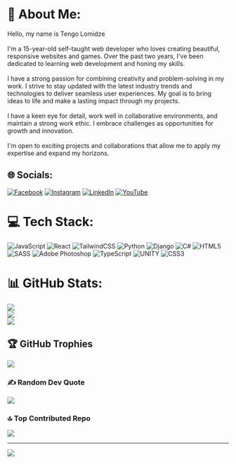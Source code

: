 # 💫 About Me:
Hello, my name is Tengo Lomidze<br><br>I'm a 15-year-old self-taught web developer who loves creating beautiful, responsive websites and games. Over the past two years, I've been dedicated to learning web development and honing my skills.<br><br>I have a strong passion for combining creativity and problem-solving in my work. I strive to stay updated with the latest industry trends and technologies to deliver seamless user experiences. My goal is to bring ideas to life and make a lasting impact through my projects.<br><br>I have a keen eye for detail, work well in collaborative environments, and maintain a strong work ethic. I embrace challenges as opportunities for growth and innovation.<br><br>I'm open to exciting projects and collaborations that allow me to apply my expertise and expand my horizons.


## 🌐 Socials:
[![Facebook](https://img.shields.io/badge/Facebook-%231877F2.svg?logo=Facebook&logoColor=white)](https://facebook.com/tengo.lomidze.98) [![Instagram](https://img.shields.io/badge/Instagram-%23E4405F.svg?logo=Instagram&logoColor=white)](https://instagram.com/lomidze_tengo_) [![LinkedIn](https://img.shields.io/badge/LinkedIn-%230077B5.svg?logo=linkedin&logoColor=white)](https://linkedin.com/in/tengo-lomidze-261195232) [![YouTube](https://img.shields.io/badge/YouTube-%23FF0000.svg?logo=YouTube&logoColor=white)](https://youtube.com/@tengolomidze) 

# 💻 Tech Stack:
![JavaScript](https://img.shields.io/badge/javascript-%23323330.svg?style=for-the-badge&logo=javascript&logoColor=%23F7DF1E) ![React](https://img.shields.io/badge/react-%2320232a.svg?style=for-the-badge&logo=react&logoColor=%2361DAFB) ![TailwindCSS](https://img.shields.io/badge/tailwindcss-%2338B2AC.svg?style=for-the-badge&logo=tailwind-css&logoColor=white) ![Python](https://img.shields.io/badge/python-3670A0?style=for-the-badge&logo=python&logoColor=ffdd54) ![Django](https://img.shields.io/badge/django-%23092E20.svg?style=for-the-badge&logo=django&logoColor=white) ![C#](https://img.shields.io/badge/c%23-%23239120.svg?style=for-the-badge&logo=c-sharp&logoColor=white) ![HTML5](https://img.shields.io/badge/html5-%23E34F26.svg?style=for-the-badge&logo=html5&logoColor=white) ![SASS](https://img.shields.io/badge/SASS-hotpink.svg?style=for-the-badge&logo=SASS&logoColor=white) ![Adobe Photoshop](https://img.shields.io/badge/adobephotoshop-%2331A8FF.svg?style=for-the-badge&logo=adobephotoshop&logoColor=white) ![TypeScript](https://img.shields.io/badge/typescript-%23007ACC.svg?style=for-the-badge&logo=typescript&logoColor=white) ![UNITY](https://img.shields.io/badge/Unity-%2320232a.svg?style=for-the-badge&logo=unity&logoColor=white) ![CSS3](https://img.shields.io/badge/css3-%231572B6.svg?style=for-the-badge&logo=css3&logoColor=white)
# 📊 GitHub Stats:
![](https://github-readme-stats.vercel.app/api?username=tengolomidze&theme=merko&hide_border=false&include_all_commits=false&count_private=false)<br/>
![](https://github-readme-streak-stats.herokuapp.com/?user=tengolomidze&theme=merko&hide_border=false)<br/>
![](https://github-readme-stats.vercel.app/api/top-langs/?username=tengolomidze&theme=merko&hide_border=false&include_all_commits=false&count_private=false&layout=compact)

## 🏆 GitHub Trophies
![](https://github-profile-trophy.vercel.app/?username=tengolomidze&theme=radical&no-frame=false&no-bg=true&margin-w=4)

### ✍️ Random Dev Quote
![](https://quotes-github-readme.vercel.app/api?type=horizontal&theme=merko)

### 🔝 Top Contributed Repo
![](https://github-contributor-stats.vercel.app/api?username=tengolomidze&limit=5&theme=radical&combine_all_yearly_contributions=true)

---
[![](https://visitcount.itsvg.in/api?id=tengolomidze&icon=2&color=3)](https://visitcount.itsvg.in)

<!-- Proudly created with GPRM ( https://gprm.itsvg.in ) -->
